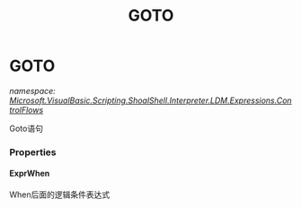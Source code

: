 ﻿---
title: GOTO
---

# GOTO
_namespace: [Microsoft.VisualBasic.Scripting.ShoalShell.Interpreter.LDM.Expressions.ControlFlows](N-Microsoft.VisualBasic.Scripting.ShoalShell.Interpreter.LDM.Expressions.ControlFlows.html)_

Goto语句



### Properties

#### ExprWhen
When后面的逻辑条件表达式

